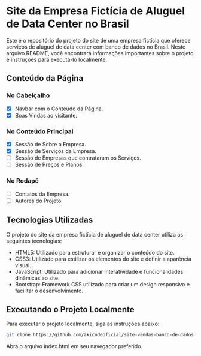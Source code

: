 # Site da Empresa Fictícia de Aluguel de Data Center no Brasil

Este é o repositório do projeto do site de uma empresa fictícia que oferece serviços de aluguel de data center com banco de dados no Brasil. Neste arquivo README, você encontrará informações importantes sobre o projeto e instruções para executá-lo localmente.

## Conteúdo da Página

### No Cabelçalho

- [X] Navbar com o Conteúdo da Página.
- [X] Boas Vindas ao visitante.

### No Conteúdo Principal

- [X] Sessão de Sobre a Empresa.
- [X] Sessão de Serviços da Empresa.
- [ ] Sessão de Empresas que contrataram os Serviços.
- [ ] Sessão de Preços e Planos.

### No Rodapé
- [ ] Contatos da Empresa.
- [ ] Autores do Projeto.

## Tecnologias Utilizadas

O projeto do site da empresa fictícia de aluguel de data center utiliza as seguintes tecnologias:

- HTML5: Utilizado para estruturar e organizar o conteúdo do site.
- CSS3: Utilizado para estilizar os elementos do site e definir a aparência visual.
- JavaScript: Utilizado para adicionar interatividade e funcionalidades dinâmicas ao site.
- Bootstrap: Framework CSS utilizado para criar um design responsivo e facilitar o desenvolvimento.

## Executando o Projeto Localmente

Para executar o projeto localmente, siga as instruções abaixo:

```bash
git clone https://github.com/akicodeoficial/site-vendas-banco-de-dados.git
```

Abra o arquivo index.html em seu navegador preferido.
